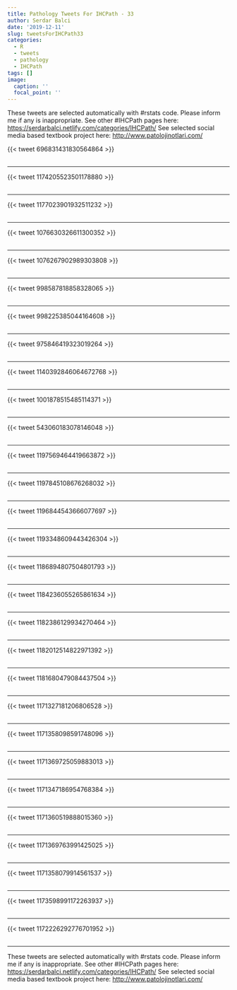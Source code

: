```yaml
---
title: Pathology Tweets For IHCPath - 33
author: Serdar Balci
date: '2019-12-11'
slug: tweetsForIHCPath33
categories:
  - R
  - tweets
  - pathology
  - IHCPath
tags: []
image:
  caption: ''
  focal_point: ''
---
```



These tweets are selected automatically with #rstats code. Please inform me if any is inappropriate.
See other #IHCPath pages here: https://serdarbalci.netlify.com/categories/IHCPath/ 
See selected social media based textbook project here: http://www.patolojinotlari.com/

{{< tweet 696831431830564864 >}}
<br>
<br>
<hr>
{{< tweet 1174205523501178880 >}}
<br>
<br>
<hr>
{{< tweet 1177023901932511232 >}}
<br>
<br>
<hr>
{{< tweet 1076630326611300352 >}}
<br>
<br>
<hr>
{{< tweet 1076267902989303808 >}}
<br>
<br>
<hr>
{{< tweet 998587818858328065 >}}
<br>
<br>
<hr>
{{< tweet 998225385044164608 >}}
<br>
<br>
<hr>
{{< tweet 975846419323019264 >}}
<br>
<br>
<hr>
{{< tweet 1140392846064672768 >}}
<br>
<br>
<hr>
{{< tweet 1001878515485114371 >}}
<br>
<br>
<hr>
{{< tweet 543060183078146048 >}}
<br>
<br>
<hr>
{{< tweet 1197569464419663872 >}}
<br>
<br>
<hr>
{{< tweet 1197845108676268032 >}}
<br>
<br>
<hr>
{{< tweet 1196844543666077697 >}}
<br>
<br>
<hr>
{{< tweet 1193348609443426304 >}}
<br>
<br>
<hr>
{{< tweet 1186894807504801793 >}}
<br>
<br>
<hr>
{{< tweet 1184236055265861634 >}}
<br>
<br>
<hr>
{{< tweet 1182386129934270464 >}}
<br>
<br>
<hr>
{{< tweet 1182012514822971392 >}}
<br>
<br>
<hr>
{{< tweet 1181680479084437504 >}}
<br>
<br>
<hr>
{{< tweet 1171327181206806528 >}}
<br>
<br>
<hr>
{{< tweet 1171358098591748096 >}}
<br>
<br>
<hr>
{{< tweet 1171369725059883013 >}}
<br>
<br>
<hr>
{{< tweet 1171347186954768384 >}}
<br>
<br>
<hr>
{{< tweet 1171360519888015360 >}}
<br>
<br>
<hr>
{{< tweet 1171369763991425025 >}}
<br>
<br>
<hr>
{{< tweet 1171358079914561537 >}}
<br>
<br>
<hr>
{{< tweet 1173598991172263937 >}}
<br>
<br>
<hr>
{{< tweet 1172226292776701952 >}}
<br>
<br>
<hr>


These tweets are selected automatically with #rstats code. Please inform me if any is inappropriate.
See other #IHCPath pages here: https://serdarbalci.netlify.com/categories/IHCPath/ 
See selected social media based textbook project here: http://www.patolojinotlari.com/
